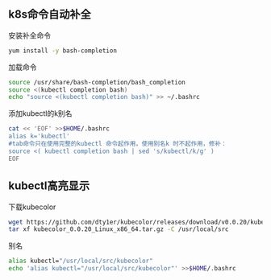 ## k8s命令自动补全

安装补全命令

```bash
yum install -y bash-completion
```

加载命令

```bash
source /usr/share/bash-completion/bash_completion
source <(kubectl completion bash)
echo "source <(kubectl completion bash)" >> ~/.bashrc
```

添加kubectl的k别名

```bash
cat << 'EOF' >>$HOME/.bashrc
alias k='kubectl'
#tab命令只在使用完整的kubectl 命令起作用，使用别名k 时不起作用，修补：
source <( kubectl completion bash | sed 's/kubectl/k/g' )
EOF
```

## kubectl高亮显示

下载kubecolor

```bash
wget https://github.com/dty1er/kubecolor/releases/download/v0.0.20/kubecolor_0.0.20_Linux_x86_64.tar.gz
tar xf kubecolor_0.0.20_Linux_x86_64.tar.gz -C /usr/local/src
```

别名

```bash
alias kubectl="/usr/local/src/kubecolor"
echo 'alias kubectl="/usr/local/src/kubecolor"' >>$HOME/.bashrc
```

